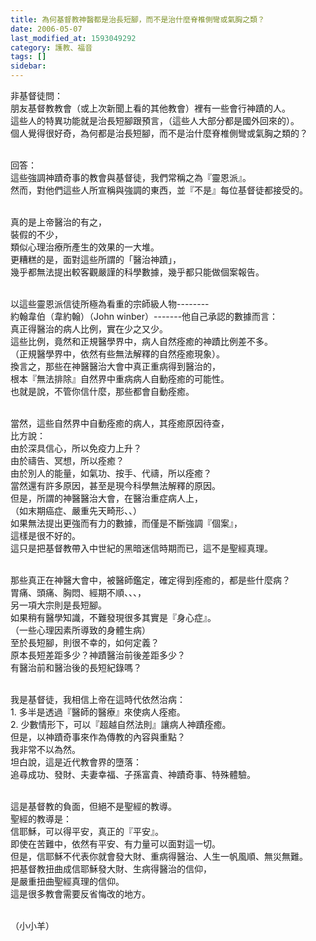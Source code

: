 ```yaml
---
title: 為何基督教神醫都是治長短腳，而不是治什麼脊椎側彎或氣胸之類？
date: 2006-05-07
last_modified_at: 1593049292
category: 護教、福音
tags: []
sidebar: 
---
```


<p>非基督徒問：<br/>
朋友基督教教會（或上次新聞上看的其他教會）裡有一些會行神蹟的人。<br/>
這些人的特異功能就是治長短腳跟預言，（這些人大部分都是國外回來的）。<br/>
個人覺得很好奇，為何都是治長短腳，而不是治什麼脊椎側彎或氣胸之類的？</p>
<p><br/>
回答：<br/>
這些強調神蹟奇事的教會與基督徒，我們常稱之為『靈恩派』。<br/>
然而，對他們這些人所宣稱與強調的東西，並『不是』每位基督徒都接受的。</p>
<p><br/>
真的是上帝醫治的有之，<br/>
裝假的不少，<br/>
類似心理治療所產生的效果的一大堆。<br/>
更糟糕的是，面對這些所謂的「醫治神蹟」，<br/>
幾乎都無法提出較客觀嚴謹的科學數據，幾乎都只能做個案報告。</p>
<p><br/>
以這些靈恩派信徒所極為看重的宗師級人物--------<br/>
約翰韋伯（韋約翰）（John winber）-------他自己承認的數據而言：<br/>
真正得醫治的病人比例，實在少之又少。<br/>
這些比例，竟然和正規醫學界中，病人自然痊癒的神蹟比例差不多。<br/>
（正規醫學界中，依然有些無法解釋的自然痊癒現象）。<br/>
換言之，那些在神醫醫治大會中真正重病得到醫治的，<br/>
根本『無法排除』自然界中重病病人自動痊癒的可能性。<br/>
也就是說，不管你信什麼，那些都會自動痊癒。</p>
<p><br/>
當然，這些自然界中自動痊癒的病人，其痊癒原因待查，<br/>
比方說：<br/>
由於深具信心，所以免疫力上升？<br/>
由於禱告、冥想，所以痊癒？<br/>
由於別人的能量，如氣功、按手、代禱，所以痊癒？<br/>
當然還有許多原因，甚至是現今科學無法解釋的原因。<br/>
但是，所謂的神醫醫治大會，在醫治重症病人上，<br/>
（如末期癌症、嚴重先天畸形、、）<br/>
如果無法提出更強而有力的數據，而僅是不斷強調『個案』，<br/>
這樣是很不好的。<br/>
這只是把基督教帶入中世紀的黑暗迷信時期而已，這不是聖經真理。</p>
<p><br/>
那些真正在神醫大會中，被醫師鑑定，確定得到痊癒的，都是些什麼病？<br/>
胃痛、頭痛、胸悶、經期不順、、、，<br/>
另一項大宗則是長短腳。<br/>
如果稍有醫學知識，不難發現很多其實是『身心症』。<br/>
（一些心理因素所導致的身體生病）<br/>
至於長短腳，則很不幸的，如何定義？<br/>
原本長短差距多少？神蹟醫治前後差距多少？<br/>
有醫治前和醫治後的長短紀錄嗎？</p>
<p><br/>
我是基督徒，我相信上帝在這時代依然治病：<br/>
1. 多半是透過『醫師的醫療』來使病人痊癒。<br/>
2. 少數情形下，可以『超越自然法則』讓病人神蹟痊癒。<br/>
但是，以神蹟奇事來作為傳教的內容與重點？<br/>
我非常不以為然。<br/>
坦白說，這是近代教會界的墮落：<br/>
追尋成功、發財、夫妻幸福、子孫富貴、神蹟奇事、特殊體驗。</p>
<p><br/>
這是基督教的負面，但絕不是聖經的教導。<br/>
聖經的教導是：<br/>
信耶穌，可以得平安，真正的『平安』。<br/>
即使在苦難中，依然有平安、有力量可以面對這一切。<br/>
但是，信耶穌不代表你就會發大財、重病得醫治、人生一帆風順、無災無難。<br/>
把基督教扭曲成信耶穌發大財、生病得醫治的信仰，<br/>
是嚴重扭曲聖經真理的信仰。<br/>
這是很多教會需要反省悔改的地方。</p>
<p><br/>
（小小羊）</p>
